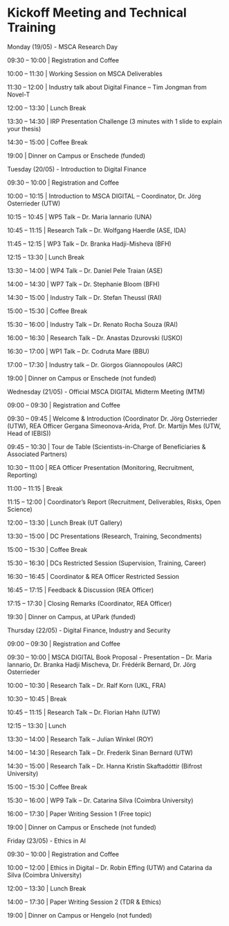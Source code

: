 # Kickoff Meeting and Technical Training
Monday (19/05) - MSCA Research Day

09:30 – 10:00 | Registration and Coffee

10:00 – 11:30 | Working Session on MSCA Deliverables

11:30 – 12:00 | Industry talk about Digital Finance – Tim Jongman from Novel-T

12:00 – 13:30 | Lunch Break

13:30 – 14:30 | IRP Presentation Challenge (3 minutes with 1 slide to explain your thesis)

14:30 – 15:00 | Coffee Break


19:00 | Dinner on Campus or Enschede (funded)

Tuesday (20/05) - Introduction to Digital Finance

09:30 – 10:00 | Registration and Coffee

10:00 – 10:15  | Introduction to MSCA DIGITAL – Coordinator, Dr. Jörg Osterrieder (UTW)

10:15 – 10:45  | WP5 Talk – Dr. Maria Iannario (UNA)

10:45 – 11:15 | Research Talk – Dr. Wolfgang Haerdle (ASE, IDA)​

11:45 – 12:15 | WP3 Talk – Dr. Branka Hadji-Misheva (BFH)​

12:15 – 13:30 | Lunch Break

13:30 – 14:00 | WP4 Talk – Dr. Daniel Pele Traian (ASE)​

14:00 – 14:30 | WP7 Talk – Dr. Stephanie Bloom (BFH)

14:30 – 15:00 | Industry Talk – Dr. Stefan Theussl (RAI)

15:00 – 15:30 | Coffee Break

15:30 – 16:00 | Industry Talk – Dr. Renato Rocha Souza (RAI)

16:00 – 16:30 | Research Talk – Dr. Anastas Dzurovski (USKO)

16:30 – 17:00 | WP1 Talk – Dr. Codruta Mare (BBU)​

17:00 – 17:30 | Industry talk – Dr. Giorgos Giannopoulos (ARC)


19:00 | Dinner on Campus or Enschede (not funded)

Wednesday (21/05) - Official MSCA DIGITAL Midterm Meeting (MTM) 

09:00 – 09:30 | Registration and Coffee

09:30 – 09:45 | Welcome & Introduction (Coordinator Dr. Jörg Osterrieder (UTW),  REA Officer Gergana Simeonova-Arida, Prof. Dr. Martijn Mes (UTW, Head of IEBIS))

09:45 – 10:30 | Tour de Table (Scientists-in-Charge of Beneficiaries & Associated Partners)

10:30 – 11:00 | REA Officer Presentation (Monitoring, Recruitment, Reporting)

11:00 – 11:15 | Break

11:15 – 12:00 | Coordinator’s Report (Recruitment, Deliverables, Risks, Open Science)

12:00 – 13:30 | Lunch Break (UT Gallery)

13:30 – 15:00 | DC Presentations (Research, Training, Secondments)

15:00 – 15:30 | Coffee Break

15:30 – 16:30 | DCs Restricted Session (Supervision, Training, Career)

16:30 – 16:45 | Coordinator & REA Officer Restricted Session

16:45 – 17:15 | Feedback & Discussion (REA Officer)

17:15 – 17:30 | Closing Remarks (Coordinator, REA Officer)


19:30 | Dinner on Campus, at UPark (funded)

Thursday (22/05) - Digital Finance, Industry and Security​

09:00 – 09:30 | Registration and Coffee

09:30 – 10:00 | MSCA DIGITAL Book Proposal - Presentation – Dr. Maria Iannario, Dr. Branka Hadji Mischeva, Dr. Frédérik Bernard, Dr. Jörg Osterrieder

10:00 – 10:30 | Research Talk – Dr. Ralf Korn (UKL, FRA)​

10:30 – 10:45 | Break

10:45 – 11:15 | Research Talk – Dr. Florian Hahn (UTW)​

12:15 – 13:30 | Lunch

13:30 – 14:00 | Research Talk – Julian Winkel (ROY)

14:00 – 14:30 | Research Talk – Dr. Frederik Sinan Bernard (UTW)​

14:30 – 15:00 | Research Talk – Dr. Hanna Kristín Skaftadóttir (Bifrost University)​

15:00 – 15:30 | Coffee Break

15:30 – 16:00 | WP9 Talk – Dr. Catarina Silva (Coimbra University)​

16:00 – 17:30 | Paper Writing Session 1 (Free topic)


19:00 | Dinner on Campus or Enschede (not funded)

Friday (23/05) - Ethics in AI

09:30 – 10:00 | Registration and Coffee 

10:00 – 12:00 | Ethics in Digital – Dr. Robin Effing (UTW) and Catarina da Silva (Coimbra University) ​

12:00 – 13:30 | Lunch​ Break

14:00 – 17:30 | Paper Writing Session 2 (TDR & Ethics) 


19:00 | Dinner on Campus or Hengelo (not funded)
